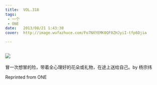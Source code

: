 ```yaml
---
title:	VOL.318
tags:
 - 一个
 - ONE
date:	2013/08/21 1:43:30
cover:	http://image.wufazhuce.com/Fo7NXYEMK0QF0ZHJyiI-tfp6Djia

---
```

![](http://image.wufazhuce.com/Fo7NXYEMK0QF0ZHJyiI-tfp6Djia)
---

冒一次想冒的险，带着全心理好的花朵或礼物，在途上送给自己。by 杨宗纬
 
Reprinted from ONE
